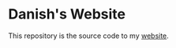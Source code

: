 # Danish's Website

This repository is the source code to my [website](https://dan10ish.github.io).
